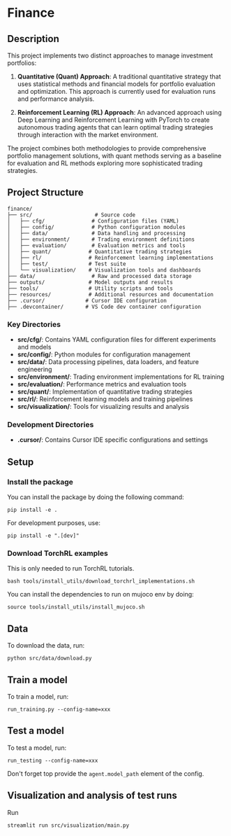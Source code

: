 # Finance

## Description

This project implements two distinct approaches to manage investment portfolios:

1. **Quantitative (Quant) Approach**: A traditional quantitative strategy that uses statistical methods and financial models for portfolio evaluation and optimization. This approach is currently used for evaluation runs and performance analysis.

2. **Reinforcement Learning (RL) Approach**: An advanced approach using Deep Learning and Reinforcement Learning with PyTorch to create autonomous trading agents that can learn optimal trading strategies through interaction with the market environment.

The project combines both methodologies to provide comprehensive portfolio management solutions, with quant methods serving as a baseline for evaluation and RL methods exploring more sophisticated trading strategies.

## Project Structure

```
finance/
├── src/                    # Source code
│   ├── cfg/               # Configuration files (YAML)
│   ├── config/            # Python configuration modules
│   ├── data/              # Data handling and processing
│   ├── environment/       # Trading environment definitions
│   ├── evaluation/        # Evaluation metrics and tools
│   ├── quant/            # Quantitative trading strategies
│   ├── rl/               # Reinforcement learning implementations
│   ├── test/             # Test suite
│   └── visualization/    # Visualization tools and dashboards
├── data/                  # Raw and processed data storage
├── outputs/              # Model outputs and results
├── tools/                # Utility scripts and tools
├── resources/            # Additional resources and documentation
├── .cursor/             # Cursor IDE configuration
├── .devcontainer/       # VS Code dev container configuration
```

### Key Directories

- **src/cfg/**: Contains YAML configuration files for different experiments and models
- **src/config/**: Python modules for configuration management
- **src/data/**: Data processing pipelines, data loaders, and feature engineering
- **src/environment/**: Trading environment implementations for RL training
- **src/evaluation/**: Performance metrics and evaluation tools
- **src/quant/**: Implementation of quantitative trading strategies
- **src/rl/**: Reinforcement learning models and training pipelines
- **src/visualization/**: Tools for visualizing results and analysis

### Development Directories

- **.cursor/**: Contains Cursor IDE specific configurations and settings

## Setup

### Install the package

You can install the package by doing the following command:

```shell
pip install -e .
```

For development purposes, use:

```shell
pip install -e ".[dev]"
```

### Download TorchRL examples

This is only needed to run TorchRL tutorials.

```shell
bash tools/install_utils/download_torchrl_implementations.sh
```

You can install the dependencies to run on mujoco env by doing:

```shell
source tools/install_utils/install_mujoco.sh
```

## Data

To download the data, run:

```shell
python src/data/download.py
```

## Train a model

To train a model, run:

```shell
run_training.py --config-name=xxx
```

## Test a model

To test a model, run:

```shell
run_testing --config-name=xxx
```

Don't forget top provide the `agent.model_path` element of the config.

## Visualization and analysis of test runs

Run

```shell
streamlit run src/visualization/main.py
```
